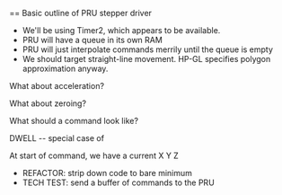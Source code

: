 == Basic outline of PRU stepper driver

* We'll be using Timer2, which appears to be available.
* PRU will have a queue in its own RAM
* PRU will just interpolate commands merrily until the queue is empty
* We should target straight-line movement. HP-GL specifies polygon approximation anyway.

What about acceleration?

What about zeroing?

What should a command look like?

DWELL -- special case of

At start of command, we have a current X Y Z

- REFACTOR: strip down code to bare minimum
- TECH TEST: send a buffer of commands to the PRU

